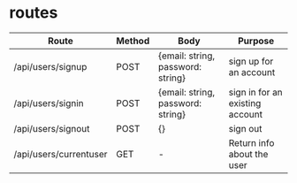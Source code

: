 # routes
Route | Method | Body | Purpose
------ | ------ | ------ | ------
/api/users/signup | POST | {email: string, password: string} | sign up for an account
/api/users/signin | POST | {email: string, password: string} | sign in for an existing account
/api/users/signout | POST | {} | sign out
/api/users/currentuser | GET | - | Return info about the user
